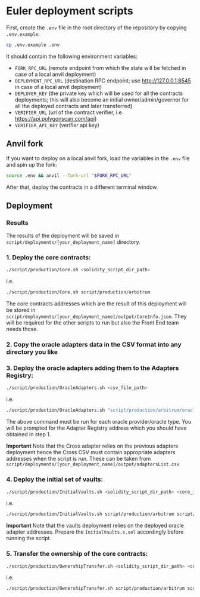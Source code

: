 # Euler deployment scripts

First, create the `.env` file in the root directory of the repository by copying `.env.example`:

```sh
cp .env.example .env
```

It should contain the following environment variables:
- `FORK_RPC_URL` (remote endpoint from which the state will be fetched in case of a local anvil deployment)
- `DEPLOYMENT_RPC_URL` (destination RPC endpoint; use http://127.0.0.1:8545 in case of a local anvil deployment)
- `DEPLOYER_KEY` (the private key which will be used for all the contracts deployments; this will also become an initial owner/admin/governor for all the  deployed contracts and later transferred)
- `VERIFIER_URL` (url of the contract verifier, i.e. https://api.polygonscan.com/api)
- `VERIFIER_API_KEY` (verifier api key)

## Anvil fork

If you want to deploy on a local anvil fork, load the variables in the `.env` file and spin up the fork:

```sh
source .env && anvil --fork-url "$FORK_RPC_URL"
```

After that, deploy the contracts in a different terminal window.

## Deployment

### Results

The results of the deployment will be saved in `script/deployments/[your_deployment_name]` directory.

### 1. Deploy the core contracts:

```sh
./script/production/Core.sh <solidity_script_dir_path>
```

i.e.
```sh
./script/production/Core.sh script/production/arbitrum
```

The core contracts addresses which are the result of this deployment will be stored in `script/deployments/[your_deployment_name]/output/CoreInfo.json`. They will be required for the other scripts to run but also the Front End team needs those.

### 2. Copy the oracle adapters data in the CSV format into any directory you like
### 3. Deploy the oracle adapters adding them to the Adapters Registry:

```sh
./script/production/OracleAdapters.sh <csv_file_path>
```

i.e.
```sh
./script/production/OracleAdapters.sh "script/production/arbitrum/oracleAdapters/test/Euler V2 Oracles (Arbitrum) - Chainlink.csv"
```

The above command must be run for each oracle provider/oracle type. You will be prompted for the Adapter Registry address which you should have obtained in step 1.

**Important**
Note that the Cross adapter relies on the previous adapters deployment hence the Cross CSV must contain appropriate adapters addresses when the script is run. These can be taken from `script/deployments/[your_deployment_name]/output/adaptersList.csv`

### 4. Deploy the initial set of vaults:

```sh
./script/production/InitialVaults.sh <solidity_script_dir_path> <core_info_json_file_path>
```

i.e.
```sh
./script/production/InitialVaults.sh script/production/arbitrum script/deployments/default/output/CoreInfo.json
```

**Important**
Note that the vaults deployment relies on the deployed oracle adapter addresses. Prepare the `InitialVaults.s.sol` accordingly before running the script.

### 5. Transfer the ownership of the core contracts:

```sh
./script/production/OwnershipTransfer.sh <solidity_script_dir_path> <core_info_json_file_path>
```

i.e.
```sh
./script/production/OwnershipTransfer.sh script/production/arbitrum script/deployments/default/output/CoreInfo.json
```
